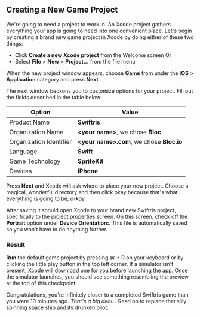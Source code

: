 ## Creating a New Game Project

We're going to need a project to work in. An Xcode project gathers everything your app is going to need into one convenient place. Let's begin by creating a brand new game project in Xcode by doing either of these two things:

* Click **Create a new Xcode project** from the Welcome screen
Or
* Select **File** > **New** > **Project…** from the file menu

When the new project window appears, choose **Game** from under the **iOS** > **Application** category and press **Next**.

The next window beckons you to customize options for your project. Fill out the fields described in the table below:

| Option | Value |
| - | - |
| Product Name | **Swiftris** |
| Organization Name | **<your name\>**, we chose **Bloc** |
| Organization Identifier | **<your name\>.com**, we chose **Bloc.io** |
| Language | **Swift** |
| Game Technology | **SpriteKit** |
| Devices | **iPhone** |

Press **Next** and Xcode will ask where to place your new project. Choose a magical, wonderful directory and then click okay because that's what everything is going to be, *o-kay.*

After saving it should open Xcode to your brand new Swiftris project, specifically to the project properties screen. On this screen, check off the **Portrait** option under **Device Orientation:**. This file is automatically saved so you won't have to do anything further.

### Result

**Run** the default game project by pressing <key>⌘ + R</key> on your keyboard or by clicking the little play button in the top left corner. If a simulator isn't present, Xcode will download one for you before launching the app. Once the simulator launches, you should see something resembling the preview at the top of this checkpoint.

Congratulations, you're infinitely closer to a completed Swiftris game than you were 10 minutes ago. *That's a big deal…* Read on to replace that silly spinning space ship and its drunken pilot.